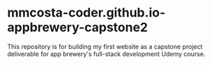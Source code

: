 # mmcosta-coder.github.io-appbrewery-capstone2
This repository is for building my first website as a capstone project deliverable for app brewery's full-stack development Udemy course.
